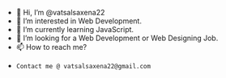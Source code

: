 - 👋 Hi, I’m @vatsalsaxena22
- 👀 I’m interested in Web Development.
- 🌱 I’m currently learning JavaScript.
- 💞️ I’m looking for a Web Development or Web Designing Job.
- 📫 How to reach me?
-     Contact me @ vatsalsaxena22@gmail.com




<!---
vatsalsaxena22/vatsalsaxena22 is a ✨ special ✨ repository because its `README.md` (this file) appears on your GitHub profile.
You can click the Preview link to take a look at your changes.
--->
